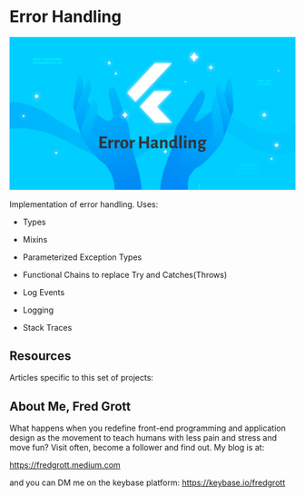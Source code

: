 # Error Handling

![Error Handling](./media/error_handling.jpg)

Implementation of error handling. Uses:

- Types

- Mixins

- Parameterized Exception Types

- Functional Chains to replace Try and Catches(Throws)
  
- Log Events

- Logging

- Stack Traces

## Resources

Articles specific to this set of projects:

## About Me, Fred Grott

What happens when you redefine front-end programming and application design as the movement to teach humans with less pain and stress and move fun? Visit often, become a follower and find out. My blog is at:

<https://fredgrott.medium.com>

and you can DM me on the keybase platform: <https://keybase.io/fredgrott>
